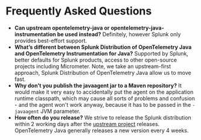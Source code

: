 # Frequently Asked Questions

- **Can upstream opentelemetry-java or opentelemetry-java-instrumentation be
  used instead?** Definitely, however Splunk only provides best-effort support.
- **What’s different between Splunk Distribution of OpenTelemetry Java and
  OpenTelemetry Instrumentation for Java?** Supported by Splunk, better defaults
  for Splunk products, access to other open-source projects including
  Micrometer. Note, we take an upstream-first approach, Splunk Distribution of
  OpenTelemetry Java allow us to move fast.
- **Why don't you publish the javaagent jar to a Maven repository?** It would
  make it very easy to accidentally put the agent on the application runtime
  classpath, which may cause all sorts of problems and confusion - and the
  agent won't work anyway, because it has to be passed in the `-javaagent` JVM
  parameter.
- **How often do you release?** We strive to release the Splunk distribution
  within 2 working days after the [upstream
  project](https://github.com/open-telemetry/opentelemetry-java-instrumentation/releases)
  releases. OpenTelemetry Java generally releases a new version every 4 weeks.
